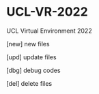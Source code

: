 # UCL-VR-2022
UCL Virtual Environment 2022



[new] new files

[upd] update files

[dbg] debug codes

[del] delete files
